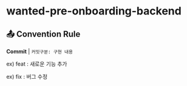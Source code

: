 # wanted-pre-onboarding-backend
## 📤 Convention Rule

**Commit** | `커밋구분: 구현 내용 `

ex) feat : 새로운 기능 추가

ex) fix : 버그 수정

